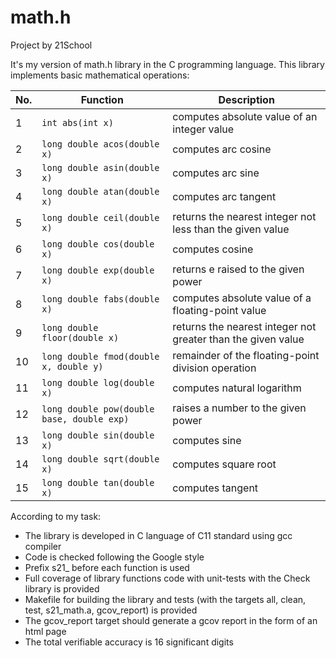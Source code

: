 # math.h
 Project by 21School

 It's my version of math.h library in the C programming language. This library implements basic mathematical operations:

| No. | Function | Description |
| --- | -------- | ----------- |
| 1 | `int abs(int x)` | computes absolute value of an integer value |
| 2 | `long double acos(double x)` | computes arc cosine |
| 3 | `long double asin(double x)` | computes arc sine |
| 4 | `long double atan(double x)` | computes arc tangent |
| 5 | `long double ceil(double x)` | returns the nearest integer not less than the given value |
| 6 | `long double cos(double x)` | computes cosine |
| 7 | `long double exp(double x)` | returns e raised to the given power |
| 8 | `long double fabs(double x)` | computes absolute value of a floating-point value |
| 9 | `long double floor(double x)` | returns the nearest integer not greater than the given value |
| 10 | `long double fmod(double x, double y)` | remainder of the floating-point division operation |
| 11 | `long double log(double x)` | computes natural logarithm |
| 12 | `long double pow(double base, double exp)` | raises a number to the given power |
| 13 | `long double sin(double x)` | computes sine |
| 14 | `long double sqrt(double x)` | computes square root |
| 15 | `long double tan(double x)` | computes tangent |  

According to my task:
- The library is developed in C language of C11 standard using gcc compiler
- Code is checked following the Google style
- Prefix s21_ before each function is used
- Full coverage of library functions code with unit-tests with the Check library is provided
- Makefile for building the library and tests (with the targets all, clean, test, s21_math.a, gcov_report) is provided
- The gcov_report target should generate a gcov report in the form of an html page
- The total verifiable accuracy is 16 significant digits




